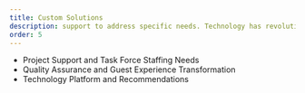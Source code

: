 ```yaml
---
title: Custom Solutions
description: support to address specific needs. Technology has revolutionized the way people interact with hotels from making reservations to requesting services. To win over customers who have unlimited choices and access to information, world-class experiences are a must to turn people into long-term fans.
order: 5
---
```


-	Project Support and Task Force Staffing Needs
-	Quality Assurance and Guest Experience Transformation
-	Technology Platform and Recommendations